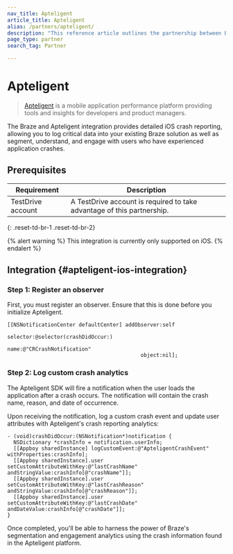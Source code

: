 ```yaml
---
nav_title: Apteligent
article_title: Apteligent
alias: /partners/apteligent/
description: "This reference article outlines the partnership between Braze and Apteligent, a mobile application that details crash reporting, allowing you to log critical data into your existing Braze solution."
page_type: partner
search_tag: Partner

---
```


# Apteligent

> [Apteligent](https://www.vmware.com/products/workspace-one/intelligence-consumer-apps.html) is a mobile application performance platform providing tools and insights for developers and product managers. 

The Braze and Apteligent integration provides detailed iOS crash reporting, allowing you to log critical data into your existing Braze solution as well as  segment, understand, and engage with users who have experienced application crashes.

## Prerequisites 

| Requirement | Description |
|---|---|
| TestDrive account | A TestDrive account is required to take advantage of this partnership. |
{: .reset-td-br-1 .reset-td-br-2}

{% alert warning %}
This integration is currently only supported on iOS.
{% endalert %}

## Integration {#apteligent-ios-integration}

### Step 1: Register an observer

First, you must register an observer. Ensure that this is done before you initialize Apteligent.

```objc
[[NSNotificationCenter defaultCenter] addObserver:self
                                         selector:@selector(crashDidOccur:)
                                             name:@"CRCrashNotification"
                                           object:nil];
```

### Step 2: Log custom crash analytics

The Apteligent SDK will fire a notification when the user loads the application after a crash occurs. The notification will contain the crash name, reason, and date of occurrence.

Upon receiving the notification, log a custom crash event and update user attributes with Apteligent's crash reporting analytics:

```objc
- (void)crashDidOccur:(NSNotification*)notification {
  NSDictionary *crashInfo = notification.userInfo;
  [[Appboy sharedInstance] logCustomEvent:@"ApteligentCrashEvent" withProperties:crashInfo];
  [[Appboy sharedInstance].user setCustomAttributeWithKey:@"lastCrashName" andStringValue:crashInfo[@"crashName"]];
  [[Appboy sharedInstance].user setCustomAttributeWithKey:@"lastCrashReason" andStringValue:crashInfo[@"crashReason"]];
  [[Appboy sharedInstance].user setCustomAttributeWithKey:@"lastCrashDate" andDateValue:crashInfo[@"crashDate"]];
}
```

Once completed, you'll be able to harness the power of Braze's segmentation and engagement analytics using the crash information found in the Apteligent platform.